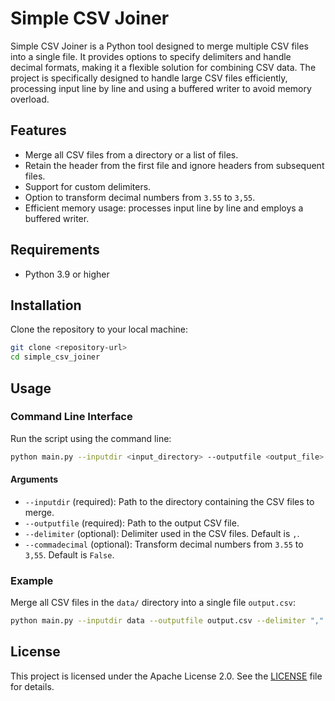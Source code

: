 # Simple CSV Joiner

Simple CSV Joiner is a Python tool designed to merge multiple CSV files into a single file. It provides options to specify delimiters and handle decimal formats, making it a flexible solution for combining CSV data. The project is specifically designed to handle large CSV files efficiently, processing input line by line and using a buffered writer to avoid memory overload.

## Features
- Merge all CSV files from a directory or a list of files.
- Retain the header from the first file and ignore headers from subsequent files.
- Support for custom delimiters.
- Option to transform decimal numbers from `3.55` to `3,55`.
- Efficient memory usage: processes input line by line and employs a buffered writer.

## Requirements
- Python 3.9 or higher

## Installation
Clone the repository to your local machine:
```bash
git clone <repository-url>
cd simple_csv_joiner
```

## Usage

### Command Line Interface
Run the script using the command line:
```bash
python main.py --inputdir <input_directory> --outputfile <output_file> [--delimiter <delimiter>] [--commadecimal <True/False>]
```

#### Arguments
- `--inputdir` (required): Path to the directory containing the CSV files to merge.
- `--outputfile` (required): Path to the output CSV file.
- `--delimiter` (optional): Delimiter used in the CSV files. Default is `,`.
- `--commadecimal` (optional): Transform decimal numbers from `3.55` to `3,55`. Default is `False`.

### Example
Merge all CSV files in the `data/` directory into a single file `output.csv`:
```bash
python main.py --inputdir data --outputfile output.csv --delimiter "," --commadecimal False
```

## License
This project is licensed under the Apache License 2.0. See the [LICENSE](LICENSE) file for details.